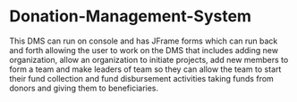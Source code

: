 # Donation-Management-System
This DMS can run on console and has JFrame forms which can run back and forth allowing the user to work on the DMS
that includes adding new organization, allow an organization to initiate projects, add new members to form a team 
and make leaders of team so they can allow the team to start their fund collection and fund disbursement activities 
taking funds from donors and giving them to beneficiaries.
